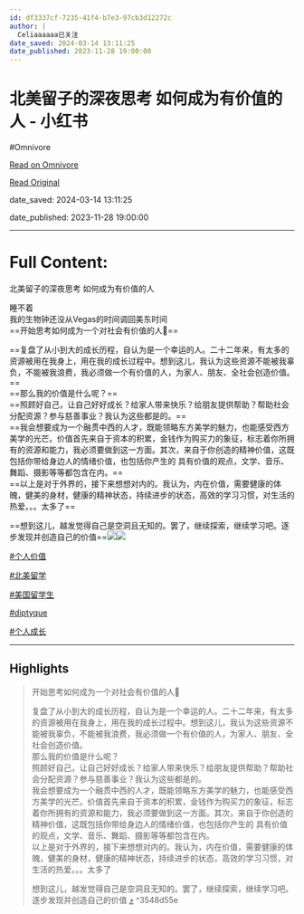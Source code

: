 ```yaml
---
id: df3337cf-7235-41f4-b7e3-97cb3d12272c
author: |
  Celiaaaaaa已关注
date_saved: 2024-03-14 13:11:25
date_published: 2023-11-28 19:00:00
---
```


# 北美留子的深夜思考 如何成为有价值的人 - 小红书
#Omnivore

[Read on Omnivore](https://omnivore.app/me/-18e3df27ad3)

[Read Original](https://www.xiaohongshu.com/explore/6566ee690000000032039842?app_platform=ios&app_version=8.17&apptime=1702442713&appuid=6297cc6e000000002102baa2&author_share=1&share_from_user_hidden=true&type=normal&xhsshare=CopyLink)

date_saved: 2024-03-14 13:11:25

date_published: 2023-11-28 19:00:00

--- 

# Full Content: 

北美留子的深夜思考 如何成为有价值的人

睡不着  
我的生物钟还没从Vegas的时间调回美东时间  
==开始思考如何成为一个对社会有价值的人🤔==

==复盘了从小到大的成长历程，自认为是一个幸运的人。二十二年来，有太多的资源被用在我身上，用在我的成长过程中。想到这儿，我认为这些资源不能被我辜负，不能被我浪费，我必须做一个有价值的人，为家人、朋友、全社会创造价值。==  
==那么我的价值是什么呢？==  
==照顾好自己，让自己好好成长？给家人带来快乐？给朋友提供帮助？帮助社会分配资源？参与慈善事业？我认为这些都是的。==  
==我会想要成为一个融贯中西的人才，既能领略东方美学的魅力，也能感受西方美学的光芒。价值首先来自于资本的积累，金钱作为购买力的象征，标志着你所拥有的资源和能力，我必须要做到这一方面。其次，来自于你创造的精神价值，这既包括你带给身边人的情绪价值，也包括你产生的 具有价值的观点，文学、音乐、舞蹈、摄影等等都包含在内。==  
==以上是对于外界的，接下来想想对内的。我认为，内在价值，需要健康的体魄，健美的身材，健康的精神状态，持续进步的状态，高效的学习习惯，对生活的热爱。。。太多了==

==想到这儿，越发觉得自己是空洞且无知的。罢了，继续探索，继续学习吧。逐步发现并创造自己的价值==![](https://proxy-prod.omnivore-image-cache.app/0x0,sw1MwKstLxevGXszJtY3R39sS8yDPHLb9xyWtEH21m-o/https://picasso-static.xiaohongshu.com/fe-platform/937f70403d7a0b65d0b42fcd67e0efd8618c3d05.png)![](https://proxy-prod.omnivore-image-cache.app/0x0,sS_MW6EGoFTM8H_E539_xaZ5xyOrsX-yqIvuqBLE3t_c/https://picasso-static.xiaohongshu.com/fe-platform/ef50e51cb37c948b56dc856fed12e5643597c1dc.png)

[#个人价值](https://www.xiaohongshu.com/search%5Fresult?keyword=%25E4%25B8%25AA%25E4%25BA%25BA%25E4%25BB%25B7%25E5%2580%25BC&type=54&source=web%5Fnote%5Fdetail%5Fr10)

[#北美留学](https://www.xiaohongshu.com/search%5Fresult?keyword=%25E5%258C%2597%25E7%25BE%258E%25E7%2595%2599%25E5%25AD%25A6&type=54&source=web%5Fnote%5Fdetail%5Fr10)

[#美国留学生](https://www.xiaohongshu.com/search%5Fresult?keyword=%25E7%25BE%258E%25E5%259B%25BD%25E7%2595%2599%25E5%25AD%25A6%25E7%2594%259F&type=54&source=web%5Fnote%5Fdetail%5Fr10)

[#diptyque](https://www.xiaohongshu.com/search%5Fresult?keyword=diptyque&type=54&source=web%5Fnote%5Fdetail%5Fr10)

[#个人成长](https://www.xiaohongshu.com/search%5Fresult?keyword=%25E4%25B8%25AA%25E4%25BA%25BA%25E6%2588%2590%25E9%2595%25BF&type=54&source=web%5Fnote%5Fdetail%5Fr10)

---

## Highlights

> 开始思考如何成为一个对社会有价值的人🤔
> 
> 复盘了从小到大的成长历程，自认为是一个幸运的人。二十二年来，有太多的资源被用在我身上，用在我的成长过程中。想到这儿，我认为这些资源不能被我辜负，不能被我浪费，我必须做一个有价值的人，为家人、朋友、全社会创造价值。  
> 那么我的价值是什么呢？  
> 照顾好自己，让自己好好成长？给家人带来快乐？给朋友提供帮助？帮助社会分配资源？参与慈善事业？我认为这些都是的。  
> 我会想要成为一个融贯中西的人才，既能领略东方美学的魅力，也能感受西方美学的光芒。价值首先来自于资本的积累，金钱作为购买力的象征，标志着你所拥有的资源和能力，我必须要做到这一方面。其次，来自于你创造的精神价值，这既包括你带给身边人的情绪价值，也包括你产生的 具有价值的观点，文学、音乐、舞蹈、摄影等等都包含在内。  
> 以上是对于外界的，接下来想想对内的。我认为，内在价值，需要健康的体魄，健美的身材，健康的精神状态，持续进步的状态，高效的学习习惯，对生活的热爱。。。太多了
> 
> 想到这儿，越发觉得自己是空洞且无知的。罢了，继续探索，继续学习吧。逐步发现并创造自己的价值 [⤴️](https://omnivore.app/me/-18e3df27ad3#3548d55e-b33a-4a4c-81ff-a8eff3d734ca)  ^3548d55e


